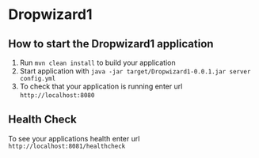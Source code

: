 # Dropwizard1

How to start the Dropwizard1 application
---

1. Run `mvn clean install` to build your application
1. Start application with `java -jar target/Dropwizard1-0.0.1.jar server config.yml`
1. To check that your application is running enter url `http://localhost:8080`

Health Check
---

To see your applications health enter url `http://localhost:8081/healthcheck`
